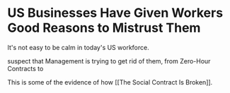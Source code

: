 # US Businesses Have Given Workers Good Reasons to Mistrust Them

It's not easy to be calm in today's US workforce. 

suspect that Management is trying to get rid of them, from Zero-Hour Contracts to 

This is some of the evidence of how [[The Social Contract Is Broken]].  